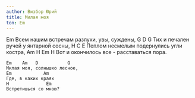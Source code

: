 ```yaml
---
author: Визбор Юрий
title: Милая моя
ton: Em
---
```

<p>
  Em
  Всем нашим встречам разлуки, увы, суждены,
   G               D                 G
  Тих и печален ручей у янтарной сосны,
   H                                    C   E
  Пеплом несмелым подернулись угли костра,
   Am                H                   Em H
  Вот и окончилось все - расставаться пора.

    Em    Am   D           G
    Милая моя, солнышко лесное,
    Em            Am
    Где, в каких краях
    H              Em
    Встретишься со мною?
</p>
